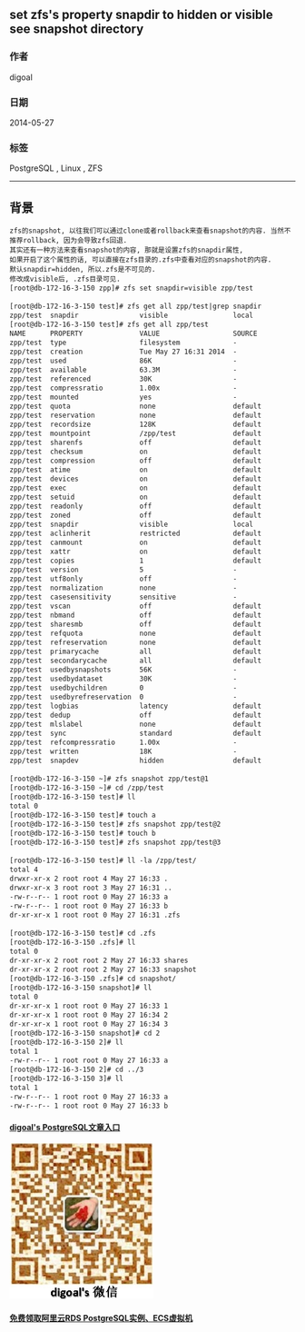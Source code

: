 ## set zfs's property snapdir to hidden or visible see snapshot directory  
                                                                                                                                                                       
### 作者                                                                                                                                                                   
digoal                                                                                                                                                                     
                                                                                                                                                                 
### 日期                                                                                                                                                                                    
2014-05-27                                                                                                                                                           
                                                                                                                                                                  
### 标签                                                                                                                                                                 
PostgreSQL , Linux , ZFS                                                                                                                                                               
                                                                                                                                                                                                   
----                                                                                                                                                                           
                                                                                                                                                                                                               
## 背景     
```  
zfs的snapshot, 以往我们可以通过clone或者rollback来查看snapshot的内容. 当然不推荐rollback, 因为会导致zfs回退.  
其实还有一种方法来查看snapshot的内容, 那就是设置zfs的snapdir属性,  
如果开启了这个属性的话, 可以直接在zfs目录的.zfs中查看对应的snapshot的内容.  
默认snapdir=hidden, 所以.zfs是不可见的.  
修改成visible后, .zfs目录可见.  
[root@db-172-16-3-150 zpp]# zfs set snapdir=visible zpp/test  
  
[root@db-172-16-3-150 test]# zfs get all zpp/test|grep snapdir  
zpp/test  snapdir               visible                local  
[root@db-172-16-3-150 test]# zfs get all zpp/test  
NAME      PROPERTY              VALUE                  SOURCE  
zpp/test  type                  filesystem             -  
zpp/test  creation              Tue May 27 16:31 2014  -  
zpp/test  used                  86K                    -  
zpp/test  available             63.3M                  -  
zpp/test  referenced            30K                    -  
zpp/test  compressratio         1.00x                  -  
zpp/test  mounted               yes                    -  
zpp/test  quota                 none                   default  
zpp/test  reservation           none                   default  
zpp/test  recordsize            128K                   default  
zpp/test  mountpoint            /zpp/test              default  
zpp/test  sharenfs              off                    default  
zpp/test  checksum              on                     default  
zpp/test  compression           off                    default  
zpp/test  atime                 on                     default  
zpp/test  devices               on                     default  
zpp/test  exec                  on                     default  
zpp/test  setuid                on                     default  
zpp/test  readonly              off                    default  
zpp/test  zoned                 off                    default  
zpp/test  snapdir               visible                local  
zpp/test  aclinherit            restricted             default  
zpp/test  canmount              on                     default  
zpp/test  xattr                 on                     default  
zpp/test  copies                1                      default  
zpp/test  version               5                      -  
zpp/test  utf8only              off                    -  
zpp/test  normalization         none                   -  
zpp/test  casesensitivity       sensitive              -  
zpp/test  vscan                 off                    default  
zpp/test  nbmand                off                    default  
zpp/test  sharesmb              off                    default  
zpp/test  refquota              none                   default  
zpp/test  refreservation        none                   default  
zpp/test  primarycache          all                    default  
zpp/test  secondarycache        all                    default  
zpp/test  usedbysnapshots       56K                    -  
zpp/test  usedbydataset         30K                    -  
zpp/test  usedbychildren        0                      -  
zpp/test  usedbyrefreservation  0                      -  
zpp/test  logbias               latency                default  
zpp/test  dedup                 off                    default  
zpp/test  mlslabel              none                   default  
zpp/test  sync                  standard               default  
zpp/test  refcompressratio      1.00x                  -  
zpp/test  written               18K                    -  
zpp/test  snapdev               hidden                 default  
  
[root@db-172-16-3-150 ~]# zfs snapshot zpp/test@1  
[root@db-172-16-3-150 ~]# cd /zpp/test  
[root@db-172-16-3-150 test]# ll  
total 0  
[root@db-172-16-3-150 test]# touch a  
[root@db-172-16-3-150 test]# zfs snapshot zpp/test@2  
[root@db-172-16-3-150 test]# touch b  
[root@db-172-16-3-150 test]# zfs snapshot zpp/test@3  
  
[root@db-172-16-3-150 test]# ll -la /zpp/test/  
total 4  
drwxr-xr-x 2 root root 4 May 27 16:33 .  
drwxr-xr-x 3 root root 3 May 27 16:31 ..  
-rw-r--r-- 1 root root 0 May 27 16:33 a  
-rw-r--r-- 1 root root 0 May 27 16:33 b  
dr-xr-xr-x 1 root root 0 May 27 16:31 .zfs  
  
[root@db-172-16-3-150 test]# cd .zfs  
[root@db-172-16-3-150 .zfs]# ll  
total 0  
dr-xr-xr-x 2 root root 2 May 27 16:33 shares  
dr-xr-xr-x 2 root root 2 May 27 16:33 snapshot  
[root@db-172-16-3-150 .zfs]# cd snapshot/  
[root@db-172-16-3-150 snapshot]# ll  
total 0  
dr-xr-xr-x 1 root root 0 May 27 16:33 1  
dr-xr-xr-x 1 root root 0 May 27 16:34 2  
dr-xr-xr-x 1 root root 0 May 27 16:34 3  
[root@db-172-16-3-150 snapshot]# cd 2  
[root@db-172-16-3-150 2]# ll  
total 1  
-rw-r--r-- 1 root root 0 May 27 16:33 a  
[root@db-172-16-3-150 2]# cd ../3  
[root@db-172-16-3-150 3]# ll  
total 1  
-rw-r--r-- 1 root root 0 May 27 16:33 a  
-rw-r--r-- 1 root root 0 May 27 16:33 b  
```  
    
  
  
  
  
  
  
  
  
  
  
  
  
  
  
  
#### [digoal's PostgreSQL文章入口](https://github.com/digoal/blog/blob/master/README.md "22709685feb7cab07d30f30387f0a9ae")
  
  
![digoal's weixin](../pic/digoal_weixin.jpg "f7ad92eeba24523fd47a6e1a0e691b59")
  
  
  
  
  
  
  
  
#### [免费领取阿里云RDS PostgreSQL实例、ECS虚拟机](https://www.aliyun.com/database/postgresqlactivity "57258f76c37864c6e6d23383d05714ea")
  
